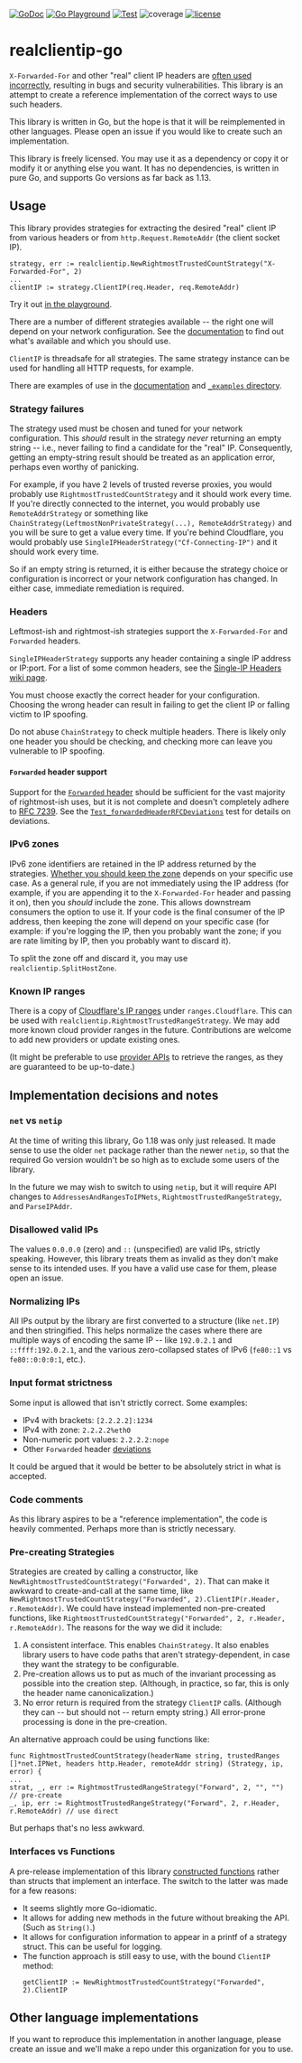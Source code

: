 [![GoDoc](https://godoc.org/github.com/realclientip/realclientip-go?status.svg)](http://godoc.org/github.com/realclientip/realclientip-go)
[![Go Playground](https://img.shields.io/badge/Go-playground-%23007d9c?style=flat)][playground]
[![Test](https://github.com/realclientip/realclientip-go/actions/workflows/test.yml/badge.svg)](https://github.com/realclientip/realclientip-go/actions/workflows/test.yml)
![coverage](https://img.shields.io/badge/coverage-100%25-success?style=flat)
[![license](https://img.shields.io/badge/license-0BSD-important.svg?style=flat)](https://choosealicense.com/licenses/0bsd/)

# realclientip-go

`X-Forwarded-For` and other "real" client IP headers are [often used incorrectly][xff-post], resulting in bugs and security vulnerabilities. This library is an attempt to create a reference implementation of the correct ways to use such headers.

[xff-post]: https://adam-p.ca/blog/2022/03/x-forwarded-for/

This library is written in Go, but the hope is that it will be reimplemented in other languages. Please open an issue if you would like to create such an implementation.

This library is freely licensed. You may use it as a dependency or copy it or modify it or anything else you want. It has no dependencies, is written in pure Go, and supports Go versions as far back as 1.13.

## Usage

This library provides strategies for extracting the desired "real" client IP from various headers or from `http.Request.RemoteAddr` (the client socket IP).

```golang
strategy, err := realclientip.NewRightmostTrustedCountStrategy("X-Forwarded-For", 2)
...
clientIP := strategy.ClientIP(req.Header, req.RemoteAddr)
```

Try it out [in the playground][playground].

[playground]: https://go.dev/play/p/wEc5dRiOR2m

There are a number of different strategies available -- the right one will depend on your network configuration. See the [documentation] to find out what's available and which you should use.

`ClientIP` is threadsafe for all strategies. The same strategy instance can be used for handling all HTTP requests, for example.

[documentation]: (https://pkg.go.dev/github.com/realclientip/realclientip-go)

There are examples of use in the [documentation] and [`_examples` directory](/_examples/).

### Strategy failures

The strategy used must be chosen and tuned for your network configuration. This _should_ result in the strategy _never_ returning an empty string -- i.e., never failing to find a candidate for the "real" IP. Consequently, getting an empty-string result should be treated as an application error, perhaps even worthy of panicking.

For example, if you have 2 levels of trusted reverse proxies, you would probably use `RightmostTrustedCountStrategy` and it should work every time. If you're directly connected to the internet, you would probably use `RemoteAddrStrategy` or something like `ChainStrategy(LeftmostNonPrivateStrategy(...), RemoteAddrStrategy)` and you will be sure to get a value every time. If you're behind Cloudflare, you would probably use `SingleIPHeaderStrategy("Cf-Connecting-IP")` and it should work every time.

So if an empty string is returned, it is either because the strategy choice or configuration is incorrect or your network configuration has changed. In either case, immediate remediation is required.

### Headers

Leftmost-ish and rightmost-ish strategies support the `X-Forwarded-For` and `Forwarded` headers.

`SingleIPHeaderStrategy` supports any header containing a single IP address or IP:port. For a list of some common headers, see the [Single-IP Headers wiki page][single-ip-wiki].

You must choose exactly the correct header for your configuration. Choosing the wrong header can result in failing to get the client IP or falling victim to IP spoofing.

Do not abuse `ChainStrategy` to check multiple headers. There is likely only one header you should be checking, and checking more can leave you vulnerable to IP spoofing.

[single-ip-wiki]: https://github.com/realclientip/realclientip-go/wiki/Single-IP-Headers

#### `Forwarded` header support

Support for the [`Forwarded` header] should be sufficient for the vast majority of rightmost-ish uses, but it is not complete and doesn't completely adhere  to [RFC 7239]. See the [`Test_forwardedHeaderRFCDeviations`] test for details on deviations.

[`Forwarded` header]: https://developer.mozilla.org/en-US/docs/Web/HTTP/Headers/Forwarded
[RFC 7239]: https://datatracker.ietf.org/doc/html/rfc7239
[`Test_forwardedHeaderRFCDeviations`]: https://github.com/realclientip/realclientip-go/blob/65719ac74acb471001b3049b4270a3cc38920a30/realclientip_test.go#L1895

### IPv6 zones

IPv6 zone identifiers are retained in the IP address returned by the strategies. [Whether you should keep the zone][strip-zone-post] depends on your specific use case. As a general rule, if you are not immediately using the IP address (for example, if you are appending it to the `X-Forwarded-For` header and passing it on), then you _should_ include the zone. This allows downstream consumers the option to use it. If your code is the final consumer of the IP address, then keeping the zone will depend on your specific case (for example: if you're logging the IP, then you probably want the zone; if you are rate limiting by IP, then you probably want to discard it).

To split the zone off and discard it, you may use `realclientip.SplitHostZone`.

[strip-zone-post]: https://adam-p.ca/blog/2022/03/strip-ipv6-zone/

### Known IP ranges

There is a copy of [Cloudflare's IP ranges](https://www.cloudflare.com/ips/) under `ranges.Cloudflare`. This can be used with `realclientip.RightmostTrustedRangeStrategy`. We may add more known cloud provider ranges in the future. Contributions are welcome to add new providers or update existing ones.

(It might be preferable to use [provider APIs](https://api.cloudflare.com/#cloudflare-ips-properties) to retrieve the ranges, as they are guaranteed to be up-to-date.)

## Implementation decisions and notes

### `net` vs `netip`

At the time of writing this library, Go 1.18 was only just released. It made sense to use the older `net` package rather than the newer `netip`, so that the required Go version wouldn't be so high as to exclude some users of the library.

In the future we may wish to switch to using `netip`, but it will require API changes to `AddressesAndRangesToIPNets`, `RightmostTrustedRangeStrategy`, and `ParseIPAddr`.

### Disallowed valid IPs

The values `0.0.0.0` (zero) and `::` (unspecified) are valid IPs, strictly speaking. However, this library treats them as invalid as they don't make sense to its intended uses. If you have a valid use case for them, please open an issue.

### Normalizing IPs

All IPs output by the library are first converted to a structure (like `net.IP`) and then stringified. This helps normalize the cases where there are multiple ways of encoding the same IP -- like `192.0.2.1` and `::ffff:192.0.2.1`, and the various zero-collapsed states of IPv6 (`fe80::1` vs `fe80::0:0:0:1`, etc.).

### Input format strictness

Some input is allowed that isn't strictly correct. Some examples:

* IPv4 with brackets: `[2.2.2.2]:1234`
* IPv4 with zone: `2.2.2.2%eth0`
* Non-numeric port values: `2.2.2.2:nope`
* Other `Forwarded` header [deviations][`Test_forwardedHeaderRFCDeviations`]

It could be argued that it would be better to be absolutely strict in what is accepted.

### Code comments

As this library aspires to be a "reference implementation", the code is heavily commented. Perhaps more than is strictly necessary.

### Pre-creating Strategies

Strategies are created by calling a constructor, like `NewRightmostTrustedCountStrategy("Forwarded", 2)`. That can make it awkward to create-and-call at the same time, like `NewRightmostTrustedCountStrategy("Forwarded", 2).ClientIP(r.Header, r.RemoteAddr)`. We could have instead implemented non-pre-created functions, like `RightmostTrustedCountStrategy("Forwarded", 2, r.Header, r.RemoteAddr)`. The reasons for the way we did it include:
1. A consistent interface. This enables `ChainStrategy`. It also enables library users to have code paths that aren't strategy-dependent, in case they want the strategy to be configurable.
2. Pre-creation allows us to put as much of the invariant processing as possible into the creation step. (Although, in practice, so far, this is only the header name canonicalization.)
3. No error return is required from the strategy `ClientIP` calls. (Although they can -- but should not -- return empty string.) All error-prone processing is done in the pre-creation.

An alternative approach could be using functions like:

```
func RightmostTrustedCountStrategy(headerName string, trustedRanges []*net.IPNet, headers http.Header, remoteAddr string) (Strategy, ip, error) {
...
strat, _, err := RightmostTrustedRangeStrategy("Forward", 2, "", "")              // pre-create
_, ip, err := RightmostTrustedRangeStrategy("Forward", 2, r.Header, r.RemoteAddr) // use direct
```

But perhaps that's no less awkward.

### Interfaces vs Functions

A pre-release implementation of this library [constructed functions] rather than structs that implement an interface. The switch to the latter was made for a few reasons:
* It seems slightly more Go-idiomatic.
* It allows for adding new methods in the future without breaking the API. (Such as `String()`.)
* It allows for configuration information to appear in a printf of a strategy struct. This can be useful for logging.
* The function approach is still easy to use, with the bound `ClientIP` method:
  ```golang
  getClientIP := NewRightmostTrustedCountStrategy("Forwarded", 2).ClientIP
  ```

[constructed functions]: https://github.com/realclientip/realclientip-go/commit/3254ce300803eff09a0a82d0e5557e77b98f1ef6#diff-c16a5957939fea196ee5371da58bfec10c4a10a7c360b575566759e5101a293bR19-L22

## Other language implementations

If you want to reproduce this implementation in another language, please create an issue and we'll make a repo under this organization for you to use.
